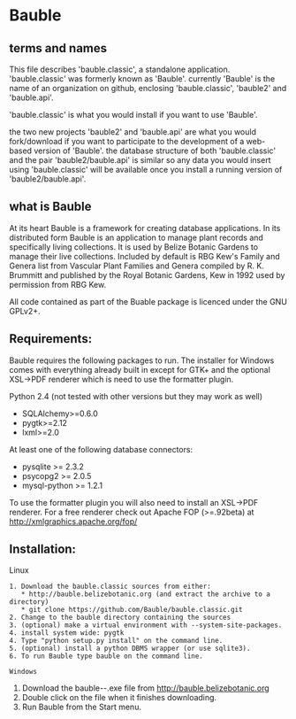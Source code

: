 Bauble
======

terms and names
---------------

This file describes 'bauble.classic', a standalone
application. 'bauble.classic' was formerly known as 'Bauble'. currently
'Bauble' is the name of an organization on github, enclosing
'bauble.classic', 'bauble2' and 'bauble.api'.

'bauble.classic' is what you would install if you want to use 'Bauble'.

the two new projects 'bauble2' and 'bauble.api' are what you would
fork/download if you want to participate to the development of a web-based
version of 'Bauble'. the database structure of both 'bauble.classic' and the
pair 'bauble2/bauble.api' is similar so any data you would insert using
'bauble.classic' will be available once you install a running version of
'bauble2/bauble.api'.

what is Bauble
--------------

At its heart Bauble is a framework for creating database applications.  In
its distributed form Bauble is an application to manage plant records and 
specifically living collections.  It is used by Belize Botanic Gardens to 
manage their live collections.  Included by default is RBG Kew's Family and 
Genera list from Vascular Plant Families and Genera compiled by R. K. Brummitt
and published by the Royal Botanic Gardens, Kew in 1992 used by permission 
from RBG Kew.

All code contained as part of the Buable package is licenced under the
GNU GPLv2+.



Requirements:
-------------
Bauble requires the following packages to run.  The installer for Windows comes 
with everything already built in except for GTK+ and the optional XSL->PDF 
renderer which is need to use the formatter plugin.


Python 2.4 (not tested with other versions but they may work as well)

* SQLAlchemy>=0.6.0
* pygtk>=2.12
* lxml>=2.0

At least one of the following database connectors:

* pysqlite >= 2.3.2
* psycopg2 >= 2.0.5 
* mysql-python >= 1.2.1 

To use the formatter plugin you will also need to install an XSL->PDF renderer. For
a free renderer check out Apache FOP (>=.92beta) at 
http://xmlgraphics.apache.org/fop/


Installation:
-------------

Linux
~~~~~
1. Download the bauble.classic sources from either:
   * http://bauble.belizebotanic.org (and extract the archive to a directory)
   * git clone https://github.com/Bauble/bauble.classic.git
2. Change to the bauble directory containing the sources
3. (optional) make a virtual environment with --system-site-packages.
4. install system wide: pygtk
4. Type "python setup.py install" on the command line.
5. (optional) install a python DBMS wrapper (or use sqlite3).
6. To run Bauble type bauble on the command line.

Windows
~~~~~~~
1. Download the bauble-<version>-.exe file from 
   http://bauble.belizebotanic.org
2. Double click on the file when it finishes downloading.
3. Run Bauble from the Start menu.
